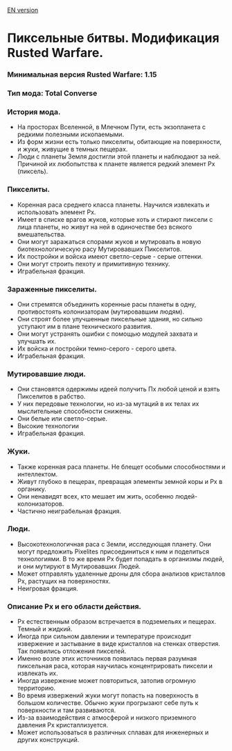 [EN version](https://github.com/UnixLudi0/Pixel-Battles/blob/main/README.md)
# Пиксельные битвы. Модификация Rusted Warfare.
### Минимальная версия Rusted Warfare: 1.15
### Тип мода: Total Converse
### История мода.
- На просторах Вселенной, в Млечном Пути, есть экзопланета с редкими полезными ископаемыми.
- Из форм жизни есть только пикселиты, обитающие на поверхности, и жуки, живущие в темных пещерах.
- Люди с планеты Земля достигли этой планеты и наблюдают за ней. Причиной их любопытства к планете является редкий элемент Px (пиксель).

### Пикселиты.
- Коренная раса среднего класса планеты. Научился извлекать и использовать элемент Px.
- Имеет в списке врагов жуков, которые хоть и стирают пиксели с лица планеты, но живут на ней в одиночестве без всякого вмешательства.
- Они могут заражаться спорами жуков и мутировать в новую биотехнологическую расу Мутировавших Пикселитов.
- Их постройки и войска имеют светло-серые - серые оттенки.
- Они могут строить пехоту и примитивную технику.
- Играбельная фракция.

### Зараженные пикселиты.
- Они стремятся объединить коренные расы планеты в одну, противостоять колонизаторам (мутировавшим людям).
- Они строят более улучшенные пиксельные здания, но сильно уступают им в плане технического развития.
- Они могут устранять ошибки с помощью модулей захвата и улучшать их.
- Их войска и постройки темно-серого - серого цвета.
- Играбельная фракция.
 
### Мутировавшие люди.
- Они становятся одержимы идеей получить Пх любой ценой и взять Пикселитов в рабство.
- У них передовые технологии, но из-за мутаций в их телах их мыслительные способности снижены.
- Они белые или светло-серые.
- Высокие технологии
- Играбельная фракция.

### Жуки.
- Также коренная раса планеты. Не блещет особыми способностями и интеллектом.
- Живут глубоко в пещерах, превращая элементы земной коры и Рх в органику.
- Они ненавидят всех, кто мешает им жить, особенно людей-колонизаторов.
- Частично неиграбельная фракция.

### Люди.
- Высокотехнологичная раса с Земли, исследующая планету. Они могут предложить Pixelites присоединиться к ним и поделиться технологиями. В то же время Px будет попадать в организмы людей, и они мутируют в Мутировавших Людей.
- Может отправлять удаленные дроны для сбора анализов кристаллов Px, растущих на поверхностях.
- Неигровая фракция.

### Описание Px и его области действия.
- Px естественным образом встречается в подземельях и пещерах. Темный и жидкий.
- Иногда при сильном давлении и температуре происходит извержение и застывание в виде кристаллов на стенках отверстия. Так появились отложения пикселей.
- Именно возле этих источников появилась первая разумная пиксельная раса, которая научилась концентрировать пиксели и извлекать их.
- Иногда извержение может повториться, затопив огромную территорию.
- Во время извержений жуки могут попасть на поверхность в большом количестве. Обычно жуки прогрызают себе путь к поверхности и там развиваются.
- Из-за взаимодействия с атмосферой и низкого приземного давления Px кристаллизуется.
- Может использоваться в различных сплавах для инженерных и других конструкций.
